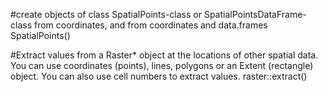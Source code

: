 #create objects of class SpatialPoints-class or SpatialPointsDataFrame-class from coordinates, and from coordinates and data.frames
 SpatialPoints()

 #Extract values from a Raster* object at the locations of other spatial data. You can use coordinates (points), lines, polygons or an Extent (rectangle) object. You can also use cell numbers to extract values.
 raster::extract()
 